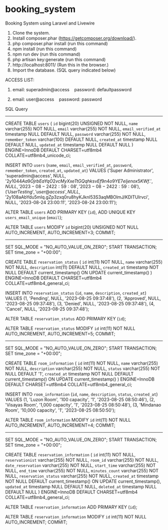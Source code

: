 # booking_system
Booking System using Laravel and Livewire

1. Clone the system.
2. Install composer.phar (https://getcomposer.org/download/).
3. php composer.phar install (run this command)
4. npm install (run this command)
5. npm run dev (run this command)
6. php artisan key:generate (run this command)
7. http://localhost:8011/ (Run this in the browser.)
8. Import the database. (SQL query indicated below)

ACCESS LIST:
1. email: superadmin@access
   password: defaultpassword

2. email: user@access
   password: password

SQL Query
__________________________________________________________________________________________________________________________________________________________________________________________
CREATE TABLE `users` (
  `id` bigint(20) UNSIGNED NOT NULL,
  `name` varchar(255) NOT NULL,
  `email` varchar(255) NOT NULL,
  `email_verified_at` timestamp NULL DEFAULT NULL,
  `password` varchar(255) NOT NULL,
  `remember_token` varchar(100) DEFAULT NULL,
  `created_at` timestamp NULL DEFAULT NULL,
  `updated_at` timestamp NULL DEFAULT NULL
) ENGINE=InnoDB DEFAULT CHARSET=utf8mb4 COLLATE=utf8mb4_unicode_ci;

INSERT INTO `users` (`name`, `email`, `email_verified_at`, `password`, `remember_token`, `created_at`, `updated_at`) VALUES
('Super Administrator', 'superadmin@access', NULL, '$2y$10$44Aa9OjrbEaYqO2vcMyXxeTtGQqhksvEf9n4o9YE7eIjenox5KWf.', NULL, '2023-08-24 22:59:08', '2023-08-24 22:59:08'),
('User Testing', 'user@access', NULL, '$2y$10$8aAbYdu5mIq.gZp3zxq0ru8hyKJknl53S3aqMBOlmJ/KDlTUIrvci', NULL, '2023-08-24 23:00:11', '2023-08-24 23:00:11');

ALTER TABLE `users`
  ADD PRIMARY KEY (`id`),
  ADD UNIQUE KEY `users_email_unique` (`email`);

ALTER TABLE `users`
  MODIFY `id` bigint(20) UNSIGNED NOT NULL AUTO_INCREMENT, AUTO_INCREMENT=3;
COMMIT;

__________________________________________________________________________________________________________________________________________________________________________________________
SET SQL_MODE = "NO_AUTO_VALUE_ON_ZERO";
START TRANSACTION;
SET time_zone = "+00:00";

CREATE TABLE `reservation_status` (
  `id` int(11) NOT NULL,
  `name` varchar(255) NOT NULL,
  `description` int(11) DEFAULT NULL,
  `created_at` timestamp NOT NULL DEFAULT current_timestamp() ON UPDATE current_timestamp()
) ENGINE=InnoDB DEFAULT CHARSET=utf8mb4 COLLATE=utf8mb4_general_ci;

INSERT INTO `reservation_status` (`id`, `name`, `description`, `created_at`) VALUES
(1, 'Pending', NULL, '2023-08-25 09:37:48'),
(2, 'Approved', NULL, '2023-08-25 09:37:48'),
(3, 'Denied', NULL, '2023-08-25 09:37:48'),
(4, 'Cancel', NULL, '2023-08-25 09:37:48');

ALTER TABLE `reservation_status`
  ADD PRIMARY KEY (`id`);

ALTER TABLE `reservation_status`
  MODIFY `id` int(11) NOT NULL AUTO_INCREMENT, AUTO_INCREMENT=5;
COMMIT;
__________________________________________________________________________________________________________________________________________________________________________________________
SET SQL_MODE = "NO_AUTO_VALUE_ON_ZERO";
START TRANSACTION;
SET time_zone = "+00:00";

CREATE TABLE `room_information` (
  `id` int(11) NOT NULL,
  `name` varchar(255) NOT NULL,
  `description` varchar(255) NOT NULL,
  `status` varchar(255) NOT NULL DEFAULT '1',
  `created_at` timestamp NOT NULL DEFAULT current_timestamp() ON UPDATE current_timestamp()
) ENGINE=InnoDB DEFAULT CHARSET=utf8mb4 COLLATE=utf8mb4_general_ci;

INSERT INTO `room_information` (`id`, `name`, `description`, `status`, `created_at`) VALUES
(1, 'Luzon Room', '100 capacity', '1', '2023-08-25 08:50:46'),
(2, 'Visayas Room', '1,000 capacity', '1', '2023-08-25 08:50:48'),
(3, 'Mindanao Room', '10,000 capacity', '1', '2023-08-25 08:50:50');

ALTER TABLE `room_information`
  MODIFY `id` int(11) NOT NULL AUTO_INCREMENT, AUTO_INCREMENT=4;
COMMIT;
__________________________________________________________________________________________________________________________________________________________________________________________
SET SQL_MODE = "NO_AUTO_VALUE_ON_ZERO";
START TRANSACTION;
SET time_zone = "+00:00";

CREATE TABLE `reservation_information` (
  `id` int(11) NOT NULL,
  `reservationist` varchar(255) NOT NULL,
  `room_id` varchar(255) NOT NULL,
  `date_reservation` varchar(255) NOT NULL,
  `start_time` varchar(255) NOT NULL,
  `end_time` varchar(255) NOT NULL,
  `minutes_count` varchar(255) NOT NULL,
  `reservation_status` varchar(255) NOT NULL,
  `created_at` timestamp NOT NULL DEFAULT current_timestamp() ON UPDATE current_timestamp(),
  `updated_at` timestamp NULL DEFAULT NULL,
  `deleted_at` timestamp NULL DEFAULT NULL
) ENGINE=InnoDB DEFAULT CHARSET=utf8mb4 COLLATE=utf8mb4_general_ci;

ALTER TABLE `reservation_information`
  ADD PRIMARY KEY (`id`);

ALTER TABLE `reservation_information`
  MODIFY `id` int(11) NOT NULL AUTO_INCREMENT;
COMMIT;
